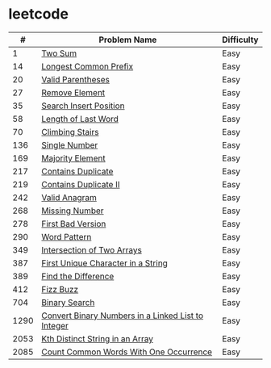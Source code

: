 # leetcode

| #    | Problem Name                                                                                                                                                                                                    | Difficulty |
|------|-----------------------------------------------------------------------------------------------------------------------------------------------------------------------------------------------------------------|------------|
| 1    | [Two Sum](https://github.com/SweetBubbleTea/leetcode/blob/main/Arrays/1.%20Two%20Sum%20(Easy).md)                                                                                                               | Easy       |
| 14   | [Longest Common Prefix](https://github.com/SweetBubbleTea/leetcode/blob/main/Arrays/14.%20Longest%20Common%20Prefix%20(Easy).md)                                                                                | Easy       |
| 20   | [Valid Parentheses](https://github.com/SweetBubbleTea/leetcode/blob/main/Stacks/20.%20Valid%20Parentheses%20(Easy).md)                                                                                          | Easy       |
| 27   | [Remove Element](https://github.com/SweetBubbleTea/leetcode/blob/main/Arrays/27.%20Remove%20Element%20(Easy).md)                                                                                                | Easy       |
| 35   | [Search Insert Position](https://github.com/SweetBubbleTea/leetcode/blob/main/Arrays/35.%20Search%20Insert%20Position%20(Easy).md)                                                                              | Easy       |
| 58   | [Length of Last Word](https://github.com/SweetBubbleTea/leetcode/blob/main/Arrays/1.%20Length%of%20Last%20Word(Easy).md)                                                                                        | Easy       |
| 70   | [Climbing Stairs](https://github.com/SweetBubbleTea/leetcode/blob/main/Dynamic%20Programming/70.%20Climbing%20Stairs%20(Easy).md)                                                                               | Easy       |
| 136  | [Single Number](https://github.com/SweetBubbleTea/leetcode/blob/main/Arrays/136.%20Single%20Number%20(Easy).md)                                                                                                 | Easy       |
| 169  | [Majority Element](https://github.com/SweetBubbleTea/leetcode/blob/main/Arrays/169.%20Majority%20Element%20(Easy).md)                                                                                           | Easy       |
| 217  | [Contains Duplicate](https://github.com/SweetBubbleTea/leetcode/blob/main/Arrays/217.%20Contains%20Duplicate%20(Easy).md)                                                                                       | Easy       |
| 219  | [Contains Duplicate II](https://github.com/SweetBubbleTea/leetcode/blob/main/Arrays/219.%20Contains%20Duplicate%20II%20(Easy).md)                                                                               | Easy       |
| 242  | [Valid Anagram](https://github.com/SweetBubbleTea/leetcode/blob/main/HashMaps/242.%20Valid%20Anagram%20(Easy).md)                                                                                               | Easy       |
| 268  | [Missing Number](https://github.com/SweetBubbleTea/leetcode/blob/main/Arrays/268.%20Missing%20Number%20(Easy).md)                                                                                               | Easy       |
| 278  | [First Bad Version](https://github.com/SweetBubbleTea/leetcode/blob/main/Arrays/268.%20Missing%20Number%20(Easy).md) | Easy |
| 290  | [Word Pattern](https://github.com/SweetBubbleTea/leetcode/blob/main/HashMaps/290.%20Word%20Pattern%20(Easy).md)                                                                                                 | Easy       |
| 349  | [Intersection of Two Arrays](https://github.com/SweetBubbleTea/leetcode/blob/main/Arrays/349.%20Intersection%20of%20Two%20Arrays%20(Easy).md)                                                                   | Easy       |
| 387  | [First Unique Character in a String](https://github.com/SweetBubbleTea/leetcode/blob/main/HashMaps/387.%20First%20Unique%20Character%20in%20a%20String%20(Easy).md)                                             | Easy       |
| 389  | [Find the Difference](https://github.com/SweetBubbleTea/leetcode/blob/main/HashMaps/389.%20Find%20the%20Difference%20(Easy).md)                                                                                 | Easy       |
| 412  | [Fizz Buzz](https://github.com/SweetBubbleTea/leetcode/blob/main/Strings/412.%20Fizz%20Buzz%20(Easy).md)                                                                                                        | Easy       |
| 704  | [Binary Search](https://github.com/SweetBubbleTea/leetcode/blob/main/Arrays/704.%20Binary%20Search%20(Easy).md)                                                                                                 | Easy       |
| 1290 | [Convert Binary Numbers in a Linked List to Integer](https://github.com/SweetBubbleTea/leetcode/blob/main/Linked%20Lists/1290.%20Convert%20Binary%20Number%20in%20a%20Linked%20List%20to%20Integer%20(Easy).md) | Easy       |
| 2053 | [Kth Distinct String in an Array](https://github.com/SweetBubbleTea/leetcode/blob/main/HashMaps/2053.%20Kth%20Distinct%20String%20in%20an%20Array%20(Easy).md)                                                  | Easy       |
| 2085 | [Count Common Words With One Occurrence](https://github.com/SweetBubbleTea/leetcode/blob/main/HashMaps/2085.%20Count%20Common%20Words%20With%20One%20Occurrence%20(Easy).md)                                    | Easy       |
